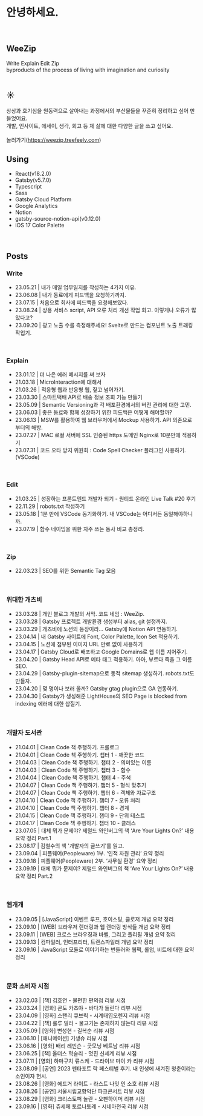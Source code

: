 # 안녕하세요.

<br/>

## WeeZip

Write Explain Edit Zip  
byproducts of the process of living with imagination and curiosity  
<br/>

## ☀️

상상과 호기심을 원동력으로 살아내는 과정에서의 부산물들을 꾸준히 정리하고 싶어 만들었어요.  
개발, 인사이트, 에세이, 생각, 회고 등 제 삶에 대한 다양한 글을 쓰고 싶어요.  
<br/> 놀러가기(https://weezip.treefeely.com) <br/>

## Using

- React(v18.2.0)
- Gatsby(v5.7.0)
- Typescript
- Sass
- Gatsby Cloud Platform
- Google Analytics
- Notion
- gatsby-source-notion-api(v0.12.0) 
- iOS 17 Color Palette
<br/>

## Posts

### Write

- 23.05.21 | 내가 매일 업무일지를 작성하는 4가지 이유.
- 23.06.08 | 내가 동료에게 피드백을 요청하기까지.
- 23.07.15 | 처음으로 회사에 피드백을 요청해보았다.
- 23.08.24 | 상용 서비스 script, API 오류 처리 개선 작업 회고. 이렇게나 오류가 많았다고?
- 23.09.20 | 광고 노출 수를 측정해주세요! Svelte로 만드는 컴포넌트 노출 트래킹 작업기.
<br/>

### Explain

- 23.01.12 | 더 나은 에러 메시지를 써 보자
- 21.03.18 | MicroInteraction에 대해서
- 21.03.26 | 적응형 웹과 반응형 웹, 짚고 넘어가기.
- 23.03.30 | 스마트택배 API로 배송 정보 조회 기능 만들기
- 23.05.09 | Semantic Versioning과 각 배포환경에서의 버전 관리에 대한 고민.
- 23.06.03 | 좋은 동료와 함께 성장하기 위한 피드백은 어떻게 해야할까?
- 23.06.13 | MSW를 활용하여 웹 브라우저에서 Mockup 사용하기. API 의존으로부터의 해방.
- 23.07.27 | MAC 로컬 서버에 SSL 인증된 https 도메인 Nginx로 10분만에 적용하기
- 23.07.31 | 코드 오타 방지 위원회 : Code Spell Checker 플러그인 사용하기. (VSCode)
<br/>

### Edit

- 21.03.25 | 성장하는 프론트엔드 개발자 되기 - 원티드 온라인 Live Talk #20 후기
- 22.11.29 | robots.txt 작성하기
- 23.05.18 | 1분 만에 VSCode 동기화하기. 내 VSCode는 어디서든 동일해야하니까.
- 23.07.19 | 함수 네이밍을 위한 자주 쓰는 동사 비교 총정리.
<br/>

### Zip

- 22.03.23 | SEO를 위한 Semantic Tag 모음
<br/>

### 위대한 개츠비

- 23.03.28 | 개인 블로그 개발의 서막. 코드 네임 : WeeZip.
- 23.03.28 | Gatsby 프로젝트 개발환경 생성부터 alias, git 설정까지.
- 23.03.29 | 개츠비에 노션의 등장이라… Gatsby에 Notion API 연동하기.
- 23.04.14 | 내 Gatsby 사이트에 Font, Color Palette, Icon Set 적용하기.
- 23.04.15 | 노션에 첨부된 이미지 URL 만료 없이 사용하기
- 23.04.17 | Gatsby Cloud로 배포하고 Google Domains로 웹 이름 지어주기.
- 23.04.20 | Gatsby Head API로 메타 태그 적용하기. 아아, 부르다 죽을 그 이름 SEO.
- 23.04.29 | Gatsby-plugin-sitemap으로 동적 sitemap 생성하기. robots.txt도 만들자.
- 23.04.20 | 몇 명이나 보러 올까? Gatsby gtag plugin으로 GA 연동하기.
- 23.04.30 | Gatsby가 생성해준 LightHouse의 SEO Page is blocked from indexing 에러에 대한 삽질기.
<br/>

### 개발자 도서관

- 21.04.01 | Clean Code 책 주행하기. 프롤로그
- 21.04.01 | Clean Code 책 주행하기. 챕터 1 - 깨끗한 코드
- 21.04.03 | Clean Code 책 주행하기. 챕터 2 - 의미있는 이름
- 21.04.03 | Clean Code 책 주행하기. 챕터 3 - 함수
- 21.04.04 | Clean Code 책 주행하기. 챕터 4 - 주석
- 21.04.07 | Clean Code 책 주행하기. 챕터 5 - 형식 맞추기
- 21.04.07 | Clean Code 책 주행하기. 챕터 6 - 객체와 자료구조
- 21.04.10 | Clean Code 책 주행하기. 챕터 7 - 오류 처리
- 21.04.10 | Clean Code 책 주행하기. 챕터 8 - 경계
- 21.04.15 | Clean Code 책 주행하기. 챕터 9 - 단위 테스트
- 21.04.17 | Clean Code 책 주행하기. 챕터 10 - 클래스
- 23.07.05 | 대체 뭐가 문제야? 제럴드 와인버그의 책 ‘Are Your Lights On?’ 내용 요약 정리 Part.1
- 23.08.17 | 김철수의 책 '개발자의 글쓰기'를 읽고.
- 23.09.04 | 피플웨어(Peopleware) 1부. ‘인적 자원 관리’ 요약 정리
- 23.09.18 | 피플웨어(Peopleware) 2부. ‘사무실 환경’ 요약 정리
- 23.09.19 | 대체 뭐가 문제야? 제럴드 와인버그의 책 ‘Are Your Lights On?’ 내용 요약 정리 Part.2
<br/>

### 웹개개

- 23.09.05 | [JavaScript] 이벤트 루프, 호이스팅, 클로저 개념 요약 정리
- 23.09.10 | [WEB] 브라우저 렌더링과 웹 렌더링 방식들 개념 요약 정리
- 23.09.11 | [WEB] 크로스 브라우징과 바벨, 그리고 폴리필 개념 요약 정리
- 23.09.13 | 컴파일러, 인터프리터, 트랜스파일러 개념 요약 정리
- 23.09.16 | JavaScript 모듈로 이야기하는 번들러와 웹팩, 롤업, 비트에 대한 요약 정리
<br/>

### 문화 소비자 시점

- 23.02.03 | [책] 김호연 - 불편한 편의점 리뷰 시점
- 23.03.24 | [영화] 콘도 카츠야 - 바다가 들린다 리뷰 시점
- 23.04.09 | [영화] 스탠리 큐브릭 - 시계태엽오렌지 리뷰 시점
- 23.04.22 | [책] 룰루 밀러 - 물고기는 존재하지 않는다 리뷰 시점
- 23.05.09 | [영화] 변성현 - 길복순 리뷰 시점
- 23.06.10 | [애니메이션] 기생슈 리뷰 시점
- 23.06.16 | [영화] 배리 레빈슨 - 굿모닝 베트남 리뷰 시점
- 23.06.25 | [책] 올더스 헉슬리 - 멋진 신세계 리뷰 시점
- 23.07.11 | [영화] 하마구치 류스케 - 드라이브 마이 카 리뷰 시점
- 23.08.09 | [공연] 2023 펜타포트 락 페스티벌 후기. 내 인생에 새겨진 청춘이라는 소인이자 헌시.
- 23.08.26 | [영화] 에드거 라이트 - 라스트 나잇 인 소호 리뷰 시점
- 23.08.26 | [공연] 서울시립교향악단 파크콘서트 리뷰 시점
- 23.08.29 | [영화] 크리스토퍼 놀란 - 오펜하이머 리뷰 시점
- 23.09.16 | [영화] 쥬세페 토르나토레 - 시네마천국 리뷰 시점
<br/>